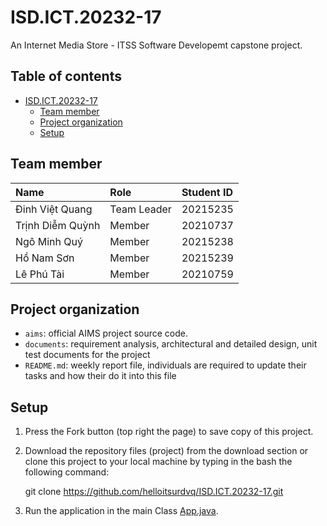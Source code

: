 # ISD.ICT.20232-17

An Internet Media Store - ITSS Software Developemt capstone project.

## Table of contents

- [ISD.ICT.20232-17](#isdict20232-17)
    - [Team member](#team-member)
    - [Project organization](#project-organization)
    - [Setup](#setup)

## Team member

| Name             | Role        | Student ID |
| :--------------- | :---------- | :--------- |
| Đinh Việt Quang  | Team Leader | 20215235   |
| Trịnh Diễm Quỳnh | Member      | 20210737   |
| Ngô Minh Quý     | Member      | 20215238   |
| Hồ Nam Sơn       | Member      | 20215239   |
| Lê Phú Tài       | Member      | 20210759   |

## Project organization

- `aims`: official AIMS project source code.
- `documents`: requirement analysis, architectural and detailed design, unit test documents for the project
- `README.md`: weekly report file, individuals are required to update their tasks and how their do it into this file

## Setup

1. Press the Fork button (top right the page) to save copy of this project.
2. Download the repository files (project) from the download section or clone this project to your local machine by typing in the bash the following command:

   git clone https://github.com/helloitsurdvq/ISD.ICT.20232-17.git

3. Run the application in the main Class [App.java](/app/App.java).

